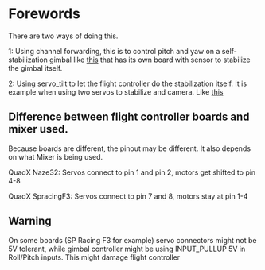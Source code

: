 # Forewords

There are two ways of doing this.

1: Using channel forwarding, this is to control pitch and yaw on a self-stabilization gimbal like [this](http://www.banggood.com/Upgrade-Debugging-Edition-JIYI-FPV-G3-3D-3-Axis-Gimbal-For-Gopro-Hero3-3-Hero4-Aerial-Photography-p-1031482.html?rmmds=search) that has its own board with sensor to stabilize the gimbal itself.

2: Using servo_tilt to let the flight controller do the stabilization itself. It is example when using two servos to stabilize and camera. Like [this](https://www.youtube.com/watch?v=Py_RLdZwAlc&t=81s)

## Difference between flight controller boards and mixer used.

Because boards are different, the pinout may be different. It also depends on what Mixer is being used.

QuadX Naze32: Servos connect to pin 1 and pin 2, motors get shifted to pin 4-8

QuadX SpracingF3: Servos connect to pin 7 and 8, motors stay at pin 1-4

## Warning

On some boards (SP Racing F3 for example) servo connectors might not be 5V tolerant, while gimbal controller might be using INPUT_PULLUP 5V in Roll/Pitch inputs. This might damage flight controller
